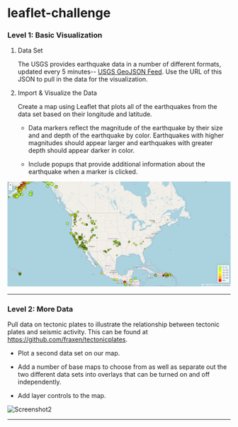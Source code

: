 # leaflet-challenge

### Level 1: Basic Visualization


1. Data Set

   The USGS provides earthquake data in a number of different formats, updated every 5 minutes-- [USGS GeoJSON Feed](http://earthquake.usgs.gov/earthquakes/feed/v1.0/geojson.php). Use the URL of this JSON to pull in the data for the visualization.

2. Import & Visualize the Data

   Create a map using Leaflet that plots all of the earthquakes from the data set based on their longitude and latitude.

   * Data markers reflect the magnitude of the earthquake by their size and and depth of the earthquake by color. Earthquakes with higher magnitudes should appear larger and earthquakes with greater depth should appear darker in color.

   * Include popups that provide additional information about the earthquake when a marker is clicked.

![Screenshot1](Leaflet-Step-1/Step-1-Screenshot.PNG?raw=true)
- - -

### Level 2: More Data


Pull data on tectonic plates to illustrate the relationship between tectonic plates and seismic activity. This can be found at <https://github.com/fraxen/tectonicplates>.


* Plot a second data set on our map.

* Add a number of base maps to choose from as well as separate out the two different data sets into overlays that can be turned on and off independently.

* Add layer controls to the map.

![Screenshot2](Leaflet-Step-2/Step-2-Screenshot.PNG?raw=true)
- - -
